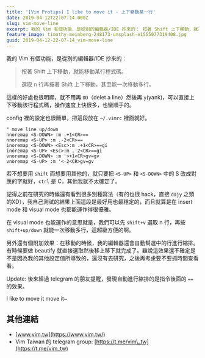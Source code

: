 ```yaml
---
title: '[Vim Protips] I like to move it - 上下移動某一行'
date: 2019-04-12T22:07:14.000Z
slug: vim-move-line
excerpt: 我的 Vim 有個功能，是從別的編輯器/IDE 抄來的： 按著 Shift 上下移動，就能移動某行程式碼。 選
feature_image: timothy-meinberg-248173-unsplash-e1555077319408.jpg
guid: 2019-04-12-22-07-14_vim-move-line
---
```

我的 Vim 有個功能，是從別的編輯器/IDE 抄來的：

> 按著 Shift 上下移動，就能移動某行程式碼。
>
> 選取 n 行再按著 Shift 上下移動，甚至能一次移動多行。

這樣的好處也很明顯，就不用再 `DD`（delet a line）然後再 `y`(yank)，可以直接上下移動該行程式碼，操作速度上快很多，也蠻順手的。

config 裡的設定也很簡單，把這段放在 `~/.vimrc` 裡面就好。

```vim
" move line up/down
nnoremap <S-DOWN> :m .+1<CR>==
nnoremap <S-UP> :m .-2<CR>==
inoremap <S-DOWN> <Esc>:m .+1<CR>==gi
inoremap <S-UP> <Esc>:m .-2<CR>==gi
vnoremap <S-DOWN> :m '>+1<CR>gv=gv
vnoremap <S-UP> :m '<-2<CR>gv=gv
```

若不想要用 `shift` 而想要用其他的，就只要把 `<S-UP>` 和 `<S-DOWN>` 中的 S 改成對應的字就好，`ctrl` 是 C，其他我就不太確定了。

記得之前在研究的時候還有看到很多別種寫法（有的也很 hack，直接 `ddjy` 之類的XD），我自己測試的結果上面這段是最好用也最穩定的，而且就算是在 insert mode 和 visual mode 也都能運作得很優雅。

在 visual mode 也能運作的意思就是，我們可以先 `shift+v` 選取 n 行，再按 `shift+up/down` 就能一次移動多行，這超級方便的啊。

另外還有個附加效果：在移動的時候，我的編輯器還會自動幫選中的行進行縮排。有時候要做 beautify 就直接選取然後移上移下就完成了。雖說這效果還不確定是不是因為我的其他設定值所導致的，還沒有去研究，之後再考慮要不要抓時間查看看。

Update: 後來經過 telegram 的朋友提醒，發現自動進行縮排的是指令後面的 `==` 的效果。

I like to move it move it~

其他連結
----

*   [www.vim.tw](https://www.vim.tw/)
*   Vim Taiwan 的 telegram group: [https://t.me/vim\_tw](https://t.me/vim_tw)
